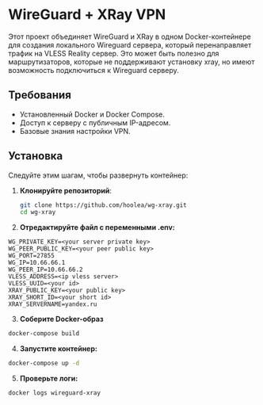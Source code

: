 # WireGuard + XRay VPN

Этот проект объединяет WireGuard и XRay в одном Docker-контейнере для создания локального Wireguard сервера, который перенаправляет трафик на VLESS Reality сервер. Это может быть полезно для маршрутизаторов, которые не поддерживают установку xray, но имеют возможность подключиться к Wireguard серверу.

## Требования

- Установленный Docker и Docker Compose.
- Доступ к серверу с публичным IP-адресом.
- Базовые знания настройки VPN.

## Установка

Следуйте этим шагам, чтобы развернуть контейнер:

1. **Клонируйте репозиторий**:
   ```bash
   git clone https://github.com/hoolea/wg-xray.git
   cd wg-xray
2. **Отредактируйте файл с переменными .env:**
  ```
  WG_PRIVATE_KEY=<your server private key>
  WG_PEER_PUBLIC_KEY=<your peer public key>
  WG_PORT=27855
  WG_IP=10.66.66.1
  WG_PEER_IP=10.66.66.2
  VLESS_ADDRESS=<ip vless server>
  VLESS_UUID=<your id>
  XRAY_PUBLIC_KEY=<your public key>
  XRAY_SHORT_ID=<your short id>
  XRAY_SERVERNAME=yandex.ru
  ```
3. **Соберите Docker-образ**
  ```bash
  docker-compose build
  ```
4. **Запустите контейнер:**
  ```bash
  docker-compose up -d
  ```
5. **Проверьте логи:**
  ```bash
  docker logs wireguard-xray
  ```
